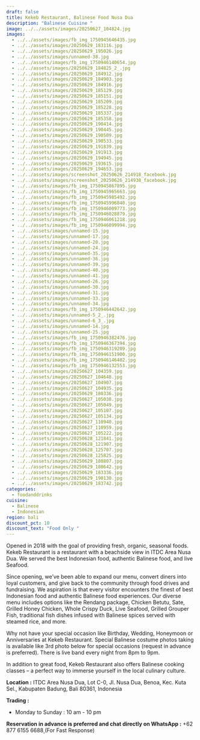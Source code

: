 ```yaml
---
draft: false
title: Kekeb Restaurant, Balinese Food Nusa Dua
description: "Balinese Cuisine "
image: ../../assets/images/20250627_104824.jpg
images:
  - ../../assets/images/fb_img_1750945646435.jpg
  - ../../assets/images/20250629_183116.jpg
  - ../../assets/images/20250629_195026.jpg
  - ../../assets/images/unnamed-38.jpg
  - ../../assets/images/fb_img_1750946140654.jpg
  - ../../assets/images/20250629_184825_2_.jpg
  - ../../assets/images/20250629_184912.jpg
  - ../../assets/images/20250629_184903.jpg
  - ../../assets/images/20250629_184916.jpg
  - ../../assets/images/20250629_185129.jpg
  - ../../assets/images/20250629_185151.jpg
  - ../../assets/images/20250629_185209.jpg
  - ../../assets/images/20250629_185228.jpg
  - ../../assets/images/20250629_185337.jpg
  - ../../assets/images/20250629_185358.jpg
  - ../../assets/images/20250629_190414.jpg
  - ../../assets/images/20250629_190445.jpg
  - ../../assets/images/20250629_190509.jpg
  - ../../assets/images/20250629_190533.jpg
  - ../../assets/images/20250629_191839.jpg
  - ../../assets/images/20250629_191913.jpg
  - ../../assets/images/20250629_194945.jpg
  - ../../assets/images/20250629_193615.jpg
  - ../../assets/images/20250629_194653.jpg
  - ../../assets/images/screenshot_20250626_214918_facebook.jpg
  - ../../assets/images/screenshot_20250626_214938_facebook.jpg
  - ../../assets/images/fb_img_1750945867895.jpg
  - ../../assets/images/fb_img_1750945965663.jpg
  - ../../assets/images/fb_img_1750945985492.jpg
  - ../../assets/images/fb_img_1750945996840.jpg
  - ../../assets/images/fb_img_1750946009773.jpg
  - ../../assets/images/fb_img_1750946028879.jpg
  - ../../assets/images/fb_img_1750946061218.jpg
  - ../../assets/images/fb_img_1750946099994.jpg
  - ../../assets/images/unnamed-15.jpg
  - ../../assets/images/unnamed-17.jpg
  - ../../assets/images/unnamed-20.jpg
  - ../../assets/images/unnamed-24.jpg
  - ../../assets/images/unnamed-35.jpg
  - ../../assets/images/unnamed-36.jpg
  - ../../assets/images/unnamed-39.jpg
  - ../../assets/images/unnamed-40.jpg
  - ../../assets/images/unnamed-41.jpg
  - ../../assets/images/unnamed-26.jpg
  - ../../assets/images/unnamed-30.jpg
  - ../../assets/images/unnamed-31.jpg
  - ../../assets/images/unnamed-33.jpg
  - ../../assets/images/unnamed-34.jpg
  - ../../assets/images/fb_img_1750946442642.jpg
  - ../../assets/images/unnamed-5_2_.jpg
  - ../../assets/images/unnamed-6_3_.jpg
  - ../../assets/images/unnamed-14.jpg
  - ../../assets/images/unnamed-25.jpg
  - ../../assets/images/fb_img_1750946382476.jpg
  - ../../assets/images/fb_img_1750946367394.jpg
  - ../../assets/images/fb_img_1750946319209.jpg
  - ../../assets/images/fb_img_1750946151900.jpg
  - ../../assets/images/fb_img_1750946146402.jpg
  - ../../assets/images/fb_img_1750946132553.jpg
  - ../../assets/images/20250627_104359.jpg
  - ../../assets/images/20250627_104648.jpg
  - ../../assets/images/20250627_104907.jpg
  - ../../assets/images/20250627_104935.jpg
  - ../../assets/images/20250629_180336.jpg
  - ../../assets/images/20250627_105038.jpg
  - ../../assets/images/20250627_105049.jpg
  - ../../assets/images/20250627_105107.jpg
  - ../../assets/images/20250627_105134.jpg
  - ../../assets/images/20250627_110940.jpg
  - ../../assets/images/20250627_110959.jpg
  - ../../assets/images/20250627_105222.jpg
  - ../../assets/images/20250628_121841.jpg
  - ../../assets/images/20250628_121907.jpg
  - ../../assets/images/20250628_125707.jpg
  - ../../assets/images/20250628_125825.jpg
  - ../../assets/images/20250629_180807.jpg
  - ../../assets/images/20250629_180642.jpg
  - ../../assets/images/20250629_183336.jpg
  - ../../assets/images/20250629_190130.jpg
  - ../../assets/images/20250629_183742.jpg
categories:
  - foodanddrinks
cuisine:
  - Balinese
  - Indonesian
region: bali
discount_pct: 10
discount_text: "Food Only "
---
```

Opened in 2018 with the goal of providing fresh, organic, seasonal foods. Kekeb Restaurant is a restaurant with a beachside view in ITDC Area Nusa Dua. We served the best Indonesian food, authentic Balinese food, and live Seafood.

Since opening, we’ve been able to expand our menu, convert diners into loyal customers, and give back to the community through food drives and fundraising. We aspiration is that every visitor encounters the finest of best Indonesian food and authentic Balinese food experiences. Our diverse menu includes options like the Rendang package, Chicken Betutu, Sate, Grilled Honey Chicken, Whole Crispy Duck, Live Seafood, Grilled Grouper Fish, traditional fish dishes infused with Balinese spices served with steamed rice, and more.

Why not have your special occasion like Birthday, Wedding, Honeymoon or Anniversaries at Kekeb Restaurant. Special Balinese costume photos taking is available like 3rd photo below for special occasions (request in advance is preferred). There is live band every night from 8pm to 9pm. 

In addition to great food, Kekeb Restaurant also offers Balinese cooking classes – a perfect way to immerse yourself in the local culinary culture.

**Location :** ITDC Area Nusa Dua, Lot C-0, Jl. Nusa Dua, Benoa, Kec. Kuta Sel., Kabupaten Badung, Bali 80361, Indonesia

**Trading :**

* Monday to Sunday : 10 am - 10 pm

**Reservation in advance is preferred and chat directly on WhatsApp :** +62 877 6155 6688[ ](https://wa.me/6287761556688)(For Fast Response)
